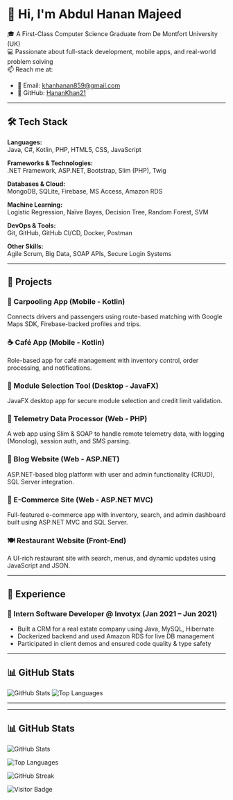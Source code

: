 # 👋 Hi, I'm Abdul Hanan Majeed

🎓 A First-Class Computer Science Graduate from De Montfort University (UK)  
💻 Passionate about full-stack development, mobile apps, and real-world problem solving  
📫 Reach me at:  
- 📧 Email: khanhanan859@gmail.com  
- 🔗 GitHub: [HananKhan21](https://github.com/HananKhan21)  

---

## 🛠️ Tech Stack

**Languages:**  
Java, C#, Kotlin, PHP, HTML5, CSS, JavaScript  

**Frameworks & Technologies:**  
.NET Framework, ASP.NET, Bootstrap, Slim (PHP), Twig  

**Databases & Cloud:**  
MongoDB, SQLite, Firebase, MS Access, Amazon RDS  

**Machine Learning:**  
Logistic Regression, Naïve Bayes, Decision Tree, Random Forest, SVM  

**DevOps & Tools:**  
Git, GitHub, GitHub CI/CD, Docker, Postman  

**Other Skills:**  
Agile Scrum, Big Data, SOAP APIs, Secure Login Systems  

---

## 🧠 Projects

### 🚗 Carpooling App (Mobile - Kotlin)
Connects drivers and passengers using route-based matching with Google Maps SDK, Firebase-backed profiles and trips.

### ☕ Café App (Mobile - Kotlin)
Role-based app for café management with inventory control, order processing, and notifications.

### 📘 Module Selection Tool (Desktop - JavaFX)
JavaFX desktop app for secure module selection and credit limit validation.

### 📡 Telemetry Data Processor (Web - PHP)
A web app using Slim & SOAP to handle remote telemetry data, with logging (Monolog), session auth, and SMS parsing.

### 📝 Blog Website (Web - ASP.NET)
ASP.NET-based blog platform with user and admin functionality (CRUD), SQL Server integration.

### 🛒 E-Commerce Site (Web - ASP.NET MVC)
Full-featured e-commerce app with inventory, search, and admin dashboard built using ASP.NET MVC and SQL Server.

### 🍽️ Restaurant Website (Front-End)
A UI-rich restaurant site with search, menus, and dynamic updates using JavaScript and JSON.

---

## 💼 Experience

### 🔹 Intern Software Developer @ Invotyx (Jan 2021 – Jun 2021)
- Built a CRM for a real estate company using Java, MySQL, Hibernate  
- Dockerized backend and used Amazon RDS for live DB management  
- Participated in client demos and ensured code quality & type safety  

---

## 📊 GitHub Stats

![GitHub Stats](https://github-readme-stats.vercel.app/api?username=HananKhan21&show_icons=true&theme=tokyonight)
![Top Languages](https://github-readme-stats.vercel.app/api/top-langs/?username=HananKhan21&layout=compact&theme=tokyonight)

---

---

## 📊 GitHub Stats

![GitHub Stats](https://github-readme-stats.vercel.app/api?username=HananKhan21&show_icons=true&theme=tokyonight)

![Top Languages](https://github-readme-stats.vercel.app/api/top-langs/?username=HananKhan21&layout=compact&theme=tokyonight)

![GitHub Streak](https://streak-stats.demolab.com?user=HananKhan21&theme=dark)

![Visitor Badge](https://komarev.com/ghpvc/?username=HananKhan21)



